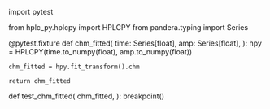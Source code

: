 import pytest

from hplc_py.hplcpy import HPLCPY
from pandera.typing import Series

@pytest.fixture
def chm_fitted(
    time: Series[float],
    amp: Series[float],
):
    hpy = HPLCPY(time.to_numpy(float), amp.to_numpy(float))
    
    chm_fitted = hpy.fit_transform().chm
    
    return chm_fitted
    
def test_chm_fitted(
    chm_fitted,
):
    breakpoint()